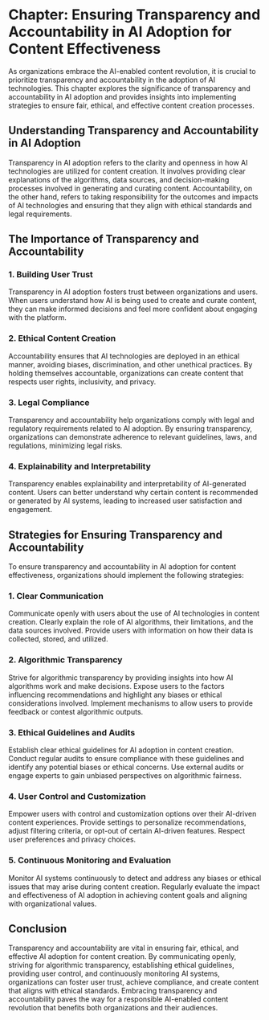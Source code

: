 Chapter: Ensuring Transparency and Accountability in AI Adoption for Content Effectiveness
==========================================================================================

As organizations embrace the AI-enabled content revolution, it is crucial to prioritize transparency and accountability in the adoption of AI technologies. This chapter explores the significance of transparency and accountability in AI adoption and provides insights into implementing strategies to ensure fair, ethical, and effective content creation processes.

**Understanding Transparency and Accountability in AI Adoption**
----------------------------------------------------------------

Transparency in AI adoption refers to the clarity and openness in how AI technologies are utilized for content creation. It involves providing clear explanations of the algorithms, data sources, and decision-making processes involved in generating and curating content. Accountability, on the other hand, refers to taking responsibility for the outcomes and impacts of AI technologies and ensuring that they align with ethical standards and legal requirements.

**The Importance of Transparency and Accountability**
-----------------------------------------------------

### **1. Building User Trust**

Transparency in AI adoption fosters trust between organizations and users. When users understand how AI is being used to create and curate content, they can make informed decisions and feel more confident about engaging with the platform.

### **2. Ethical Content Creation**

Accountability ensures that AI technologies are deployed in an ethical manner, avoiding biases, discrimination, and other unethical practices. By holding themselves accountable, organizations can create content that respects user rights, inclusivity, and privacy.

### **3. Legal Compliance**

Transparency and accountability help organizations comply with legal and regulatory requirements related to AI adoption. By ensuring transparency, organizations can demonstrate adherence to relevant guidelines, laws, and regulations, minimizing legal risks.

### **4. Explainability and Interpretability**

Transparency enables explainability and interpretability of AI-generated content. Users can better understand why certain content is recommended or generated by AI systems, leading to increased user satisfaction and engagement.

**Strategies for Ensuring Transparency and Accountability**
-----------------------------------------------------------

To ensure transparency and accountability in AI adoption for content effectiveness, organizations should implement the following strategies:

### **1. Clear Communication**

Communicate openly with users about the use of AI technologies in content creation. Clearly explain the role of AI algorithms, their limitations, and the data sources involved. Provide users with information on how their data is collected, stored, and utilized.

### **2. Algorithmic Transparency**

Strive for algorithmic transparency by providing insights into how AI algorithms work and make decisions. Expose users to the factors influencing recommendations and highlight any biases or ethical considerations involved. Implement mechanisms to allow users to provide feedback or contest algorithmic outputs.

### **3. Ethical Guidelines and Audits**

Establish clear ethical guidelines for AI adoption in content creation. Conduct regular audits to ensure compliance with these guidelines and identify any potential biases or ethical concerns. Use external audits or engage experts to gain unbiased perspectives on algorithmic fairness.

### **4. User Control and Customization**

Empower users with control and customization options over their AI-driven content experiences. Provide settings to personalize recommendations, adjust filtering criteria, or opt-out of certain AI-driven features. Respect user preferences and privacy choices.

### **5. Continuous Monitoring and Evaluation**

Monitor AI systems continuously to detect and address any biases or ethical issues that may arise during content creation. Regularly evaluate the impact and effectiveness of AI adoption in achieving content goals and aligning with organizational values.

**Conclusion**
--------------

Transparency and accountability are vital in ensuring fair, ethical, and effective AI adoption for content creation. By communicating openly, striving for algorithmic transparency, establishing ethical guidelines, providing user control, and continuously monitoring AI systems, organizations can foster user trust, achieve compliance, and create content that aligns with ethical standards. Embracing transparency and accountability paves the way for a responsible AI-enabled content revolution that benefits both organizations and their audiences.
